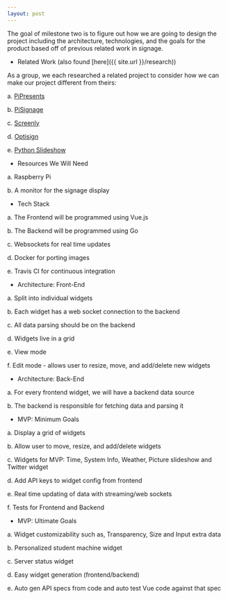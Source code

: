 ```yaml
---
layout: post
---
```


The goal of milestone two is to figure out how we are going to design the project including the architecture, technologies, and the goals for the product based off of previous related work in signage.

- Related Work (also found [here]({{ site.url }}/research))

As a group, we each researched a related project to consider how we can make our project different from theirs:

a. [PiPresents](https://pipresents.wordpress.com/)

b. [PiSignage](https://pisignage.com/)

c. [Screenly](https://www.optisigns.com/optisigns-raspberrypi/?utm_source=google&utm_medium=ppc&utm_campaign=raspberry_pi&utm_term=general_informational&gclid=Cj0KCQiAm4TyBRDgARIsAOU75srWsMYYkqIoj8vSzuR8n-5zDIU_Bov4JFyvPD9vMwClIZJv1qprxagaAse-EALw_wcB)

d. [Optisign](https://www.screenly.io/blog/2018/10/04/diy-digital-signage/)

e. [Python Slideshow](https://github.com/andrewdelph/python-slideshow-with-time-and-weather)

- Resources We Will Need

a. Raspberry Pi

b. A monitor for the signage display

- Tech Stack

a. The Frontend will be programmed using Vue.js

b. The Backend will be programmed using Go

c. Websockets for real time updates

d. Docker for porting images

e. Travis CI for continuous integration

- Architecture: Front-End

a. Split into individual widgets

b. Each widget has a web socket connection to the backend

c. All data parsing should be on the backend

d. Widgets live in a grid

e. View mode

f. Edit mode - allows user to resize, move, and add/delete new widgets

- Architecture: Back-End

a. For every frontend widget, we will have a backend data source

b. The backend is responsible for fetching data and parsing it

- MVP: Minimum Goals

a. Display a grid of widgets

b. Allow user to move, resize, and add/delete widgets

c. Widgets for MVP: Time, System Info, Weather, Picture slideshow and Twitter widget

d. Add API keys to widget config from frontend

e. Real time updating of data with streaming/web sockets

f. Tests for Frontend and Backend

- MVP: Ultimate Goals

a. Widget customizability such as, Transparency, Size and Input extra data

b. Personalized student machine widget

c. Server status widget

d. Easy widget generation (frontend/backend)

e. Auto gen API specs from code and auto test Vue code against that spec



